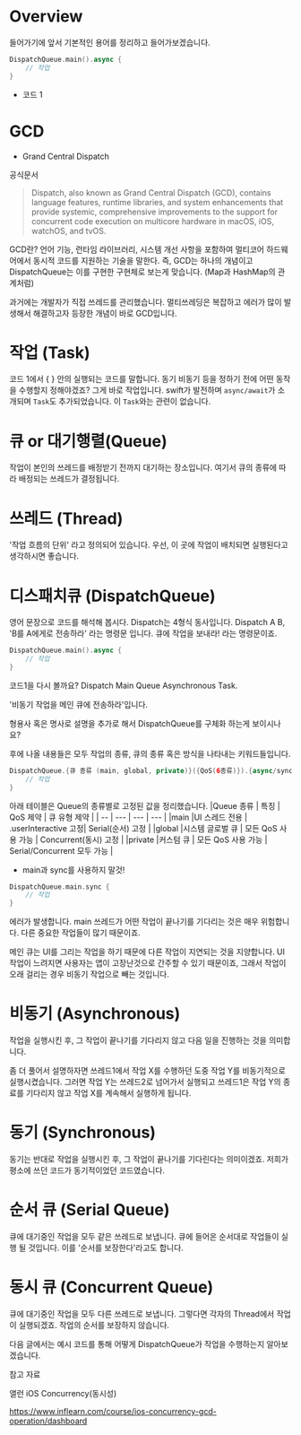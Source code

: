 # Overview

들어가기에 앞서 기본적인 용어를 정리하고 들어가보겠습니다.

```swift
DispatchQueue.main().async {
	// 작업
}
```
- 코드 1

# GCD
- Grand Central Dispatch

공식문서
> Dispatch, also known as Grand Central Dispatch (GCD), contains language features, runtime libraries, and system enhancements that provide systemic, comprehensive improvements to the support for concurrent code execution on multicore hardware in macOS, iOS, watchOS, and tvOS.

GCD란? 언어 기능, 런타임 라이브러리, 시스템 개선 사항을 포함하여 멀티코어 하드웨어에서 동시적 코드를 지원하는 기술을 말한다. 즉, GCD는 하나의 개념이고 DispatchQueue는 이를 구현한 구현체로 보는게 맞습니다. (Map과 HashMap의 관계처럼)

과거에는 개발자가 직접 쓰레드를 관리했습니다. 멀티쓰레딩은 복잡하고 에러가 많이 발생해서 해결하고자 등장한 개념이 바로 GCD입니다.

# 작업 (Task)
코드 1에서 { } 안의 실행되는 코드를 말합니다. 동기 비동기 등을 정하기 전에 어떤 동작을 수행할지 정해야겠죠? 그게 바로 작업입니다. swift가 발전하며 `async/await`가 소개되며 `Task`도 추가되었습니다. 이 `Task`와는 관련이 없습니다.

# 큐 or 대기행렬(Queue)
작업이 본인의 쓰레드를 배정받기 전까지 대기하는 장소입니다. 여기서 큐의 종류에 따라 배정되는 쓰레드가 결정됩니다.

# 쓰레드 (Thread)
'작업 흐름의 단위' 라고 정의되어 있습니다. 우선, 이 곳에 작업이 배치되면 실행된다고 생각하시면 좋습니다.

# 디스패치큐 (DispatchQueue)
영어 문장으로 코드를 해석해 봅시다. Dispatch는 4형식 동사입니다. Dispatch A B, 'B를 A에게로 전송하라' 라는 명령문 입니다. 큐에 작업을 보내라! 라는 명령문이죠.

```swift
DispatchQueue.main().async {
	// 작업
}
```
코드1을 다시 볼까요? Dispatch Main Queue Asynchronous Task.

'비동기 작업을 메인 큐에 전송하라'입니다.

형용사 혹은 명사로 설명을 추가로 해서 DispatchQueue를 구체화 하는게 보이시나요? 

후에 나올 내용들은 모두 작업의 종류, 큐의 종류 혹은 방식을 나타내는 키워드들입니다.

```swift
DispatchQueue.{큐 종류 (main, global, private)}({QoS(6종류)}).{async/sync} {
	// 작업
}
```

아래 테이블은 Queue의 종류별로 고정된 값을 정리했습니다.
|Queue 종류	| 특징 |	QoS 제약 |	큐 유형 제약 |
| --       | --- | --- | --- |
|main       |UI 스레드 전용  | .userInteractive 고정| 	Serial(순서) 고정 |
|global     |시스템 글로벌 큐 |	모든 QoS 사용 가능 |	Concurrent(동시) 고정 |
|private    |커스텀 큐      | 모든 QoS 사용 가능 |	Serial/Concurrent 모두 가능 |


- main과 sync를 사용하지 말것!

```swift
DispatchQueue.main.sync {
    // 작업
}
```

 에러가 발생합니다. main 쓰레드가 어떤 작업이 끝나기를 기다리는 것은 매우 위험합니다. 다른 중요한 작업들이 많기 때문이죠.

메인 큐는 UI를 그리는 작업을 하기 때문에 다른 작업이 지연되는 것을 지양합니다. UI 작업이 느려지면 사용자는 앱이 고장난것으로 간주할 수 있기 때문이죠, 그래서 작업이 오래 걸리는 경우 비동기 작업으로 빼는 것입니다.

# 비동기 (Asynchronous)
작업을 실행시킨 후, 그 작업이 끝나기를 기다리지 않고 다음 일을 진행하는 것을 의미합니다.

좀 더 풀어서 설명하자면 쓰레드1에서 작업 X를 수행하던 도중 작업 Y를 비동기적으로 실행시켰습니다. 그러면 작업 Y는 쓰레드2로 넘어가서 실행되고 쓰레드1은 작업 Y의 종료를 기다리지 않고 작업 X를 계속해서 실행하게 됩니다.

# 동기 (Synchronous)
동기는 반대로 작업을 실행시킨 후, 그 작업이 끝나기를 기다린다는 의미이겠죠. 저희가 평소에 쓰던 코드가 동기적이었던 코드였습니다.

# 순서 큐 (Serial Queue)
큐에 대기중인 작업을 모두 같은 쓰레드로 보냅니다. 큐에 들어온 순서대로 작업들이 실행 될 것입니다. 이를 '순서를 보장한다'라고도 합니다.

# 동시 큐 (Concurrent Queue)
큐에 대기중인 작업을 모두 다른 쓰레드로 보냅니다. 그렇다면 각자의 Thread에서 작업이 실행되겠죠. 작업의 순서를 보장하지 않습니다.

다음 글에서는 예시 코드를 통해 어떻게 DispatchQueue가 작업을 수행하는지 알아보겠습니다.

참고 자료

앨런 iOS Concurrency(동시성)

https://www.inflearn.com/course/ios-concurrency-gcd-operation/dashboard